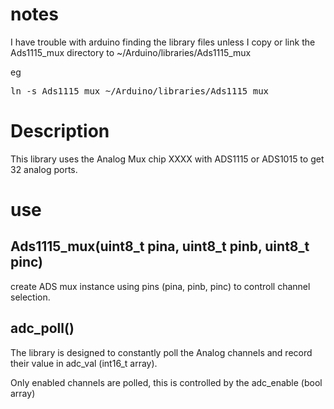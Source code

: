 # notes

I have trouble with arduino finding the library files unless I copy or link the Ads1115_mux directory to ~/Arduino/libraries/Ads1115_mux

eg

<pre>ln -s Ads1115_mux ~/Arduino/libraries/Ads1115_mux</pre>

# Description

This library uses the Analog Mux chip XXXX with ADS1115 or ADS1015 to get 32 analog ports.

# use

## Ads1115_mux(uint8_t pina, uint8_t pinb, uint8_t pinc)

create ADS mux instance using pins (pina, pinb, pinc) to controll channel selection.

## adc_poll()
The library is designed to constantly poll the Analog channels and record their value in adc_val (int16_t array).

Only enabled channels are polled, this is controlled by the adc_enable (bool array)

